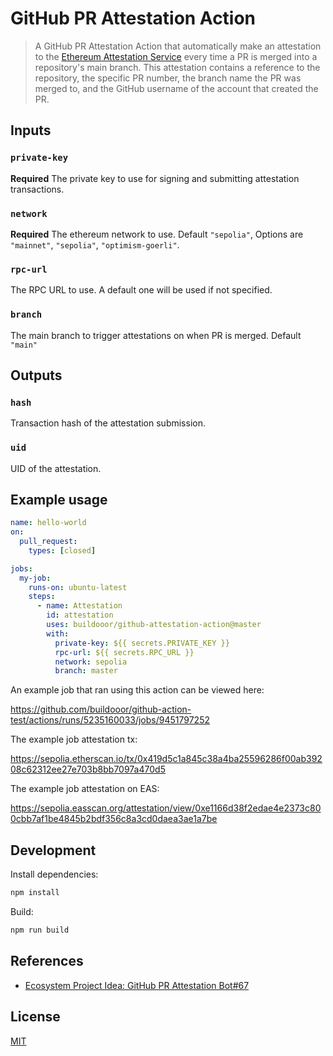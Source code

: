 # GitHub PR Attestation Action

> A GitHub PR Attestation Action that automatically make an attestation to the [Ethereum Attestation Service](https://easscan.org/) every time a PR is merged into a repository's main branch. This attestation contains a reference to the repository, the specific PR number, the branch name the PR was merged to, and the GitHub username of the account that created the PR.

## Inputs

### `private-key`

**Required** The private key to use for signing and submitting attestation transactions.

### `network`

**Required** The ethereum network to use. Default `"sepolia"`, Options are `"mainnet"`, `"sepolia"`, `"optimism-goerli"`.

### `rpc-url`

The RPC URL to use. A default one will be used if not specified.

### `branch`

The main branch to trigger attestations on when PR is merged. Default `"main"`

## Outputs

### `hash`

Transaction hash of the attestation submission.

### `uid`

UID of the attestation.

## Example usage

```yaml
name: hello-world
on:
  pull_request:
    types: [closed]

jobs:
  my-job:
    runs-on: ubuntu-latest
    steps:
      - name: Attestation
        id: attestation
        uses: buildooor/github-attestation-action@master
        with:
          private-key: ${{ secrets.PRIVATE_KEY }}
          rpc-url: ${{ secrets.RPC_URL }}
          network: sepolia
          branch: master
```

An example job that ran using this action can be viewed here:

https://github.com/buildooor/github-action-test/actions/runs/5235160033/jobs/9451797252

The example job attestation tx:

https://sepolia.etherscan.io/tx/0x419d5c1a845c38a4ba25596286f00ab39208c62312ee27e703b8bb7097a470d5

The example job attestation on EAS:

https://sepolia.easscan.org/attestation/view/0xe1166d38f2edae4e2373c800cbb7af1be4845b2bdf356c8a3cd0daea3ae1a7be

## Development

Install dependencies:

```sh
npm install
```

Build:

```sh
npm run build
```

## References

- [Ecosystem Project Idea: GitHub PR Attestation Bot#67](https://github.com/orgs/ethereum-optimism/projects/31/views/4?pane=issue&itemId=29632592)

## License

[MIT](LICENSE)
